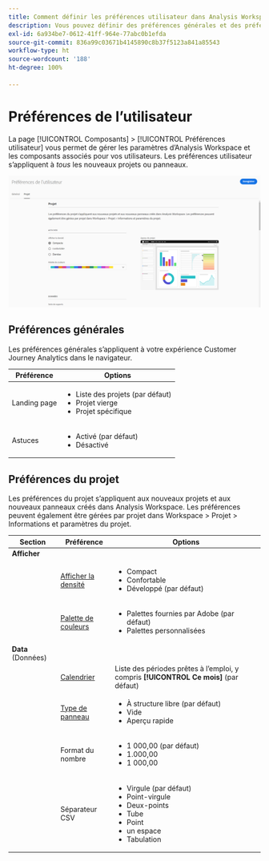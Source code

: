 ```yaml
---
title: Comment définir les préférences utilisateur dans Analysis Workspace
description: Vous pouvez définir des préférences générales et des préférences du projet pour les utilisateurs.
exl-id: 6a934be7-0612-41ff-964e-77abc0b1efda
source-git-commit: 836a99c03671b4145890c8b37f5123a841a85543
workflow-type: ht
source-wordcount: '188'
ht-degree: 100%

---
```


# Préférences de l’utilisateur

La page [!UICONTROL Composants] > [!UICONTROL Préférences utilisateur] vous permet de gérer les paramètres dʼAnalysis Workspace et les composants associés pour vos utilisateurs. Les préférences utilisateur sʼappliquent à *tous* les nouveaux projets ou panneaux.

![Préférences de l’utilisateur](assets/user-preferences.png)

## Préférences générales

Les préférences générales sʼappliquent à votre expérience Customer Journey Analytics dans le navigateur.

| Préférence | Options |
| --- | --- |
| Landing page | <ul><li>Liste des projets (par défaut)</li><li>Projet vierge</li><li>Projet spécifique</li></ul> |
| Astuces | <ul><li>Activé (par défaut)</li><li>Désactivé</li></ul> |

## Préférences du projet

Les préférences du projet sʼappliquent aux nouveaux projets et aux nouveaux panneaux créés dans Analysis Workspace. Les préférences peuvent également être gérées par projet dans Workspace > Projet > Informations et paramètres du projet.

| Section | Préférence | Options |
| --- | --- | --- |
| **Afficher** |  |  |
|  | [Afficher la densité](https://experienceleague.adobe.com/docs/analytics-platform/using/cja-workspace/build-workspace-project/view-density.html?lang=fr) | <ul><li>Compact</li><li>Confortable</li><li>Développé (par défaut)</li></ul> |
|  | [Palette de couleurs](https://experienceleague.adobe.com/docs/analytics-platform/using/cja-workspace/build-workspace-project/color-palettes.html?lang=fr) | <ul><li>Palettes fournies par Adobe (par défaut)</li><li>Palettes personnalisées</li></ul> |
| **Data** (Données) |  |  |
|  | [Calendrier](https://experienceleague.adobe.com/docs/analytics-platform/using/cja-workspace/panels/panels.html?lang=fr#calendar) | Liste des périodes prêtes à lʼemploi, y compris **[!UICONTROL Ce mois]** (par défaut) |
|  | [Type de panneau](https://experienceleague.adobe.com/docs/analytics-platform/using/cja-workspace/panels/panels.html?lang=fr) | <ul><li>À structure libre (par défaut)</li><li>Vide</li><li>Aperçu rapide</li></ul> |
|  | Format du nombre | <ul><li>1 000,00 (par défaut)</li><li>1.000,00</li><li>1 000,00</li></ul> |
|  | Séparateur CSV | <ul><li>Virgule (par défaut)</li><li>Point-virgule</li><li>Deux-points</li><li>Tube</li><li>Point</li><li>un espace</li><li>Tabulation</li></ul> |
